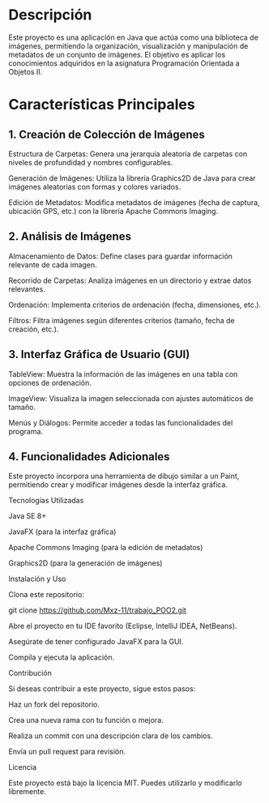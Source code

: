 # Descripción

Este proyecto es una aplicación en Java que actúa como una biblioteca de imágenes, permitiendo la organización, visualización y manipulación de metadatos de un conjunto de imágenes. El objetivo es aplicar los conocimientos adquiridos en la asignatura Programación Orientada a Objetos II.

# Características Principales

## 1. Creación de Colección de Imágenes

Estructura de Carpetas: Genera una jerarquía aleatoria de carpetas con niveles de profundidad y nombres configurables.

Generación de Imágenes: Utiliza la librería Graphics2D de Java para crear imágenes aleatorias con formas y colores variados.

Edición de Metadatos: Modifica metadatos de imágenes (fecha de captura, ubicación GPS, etc.) con la librería Apache Commons Imaging.

## 2. Análisis de Imágenes

Almacenamiento de Datos: Define clases para guardar información relevante de cada imagen.

Recorrido de Carpetas: Analiza imágenes en un directorio y extrae datos relevantes.

Ordenación: Implementa criterios de ordenación (fecha, dimensiones, etc.).

Filtros: Filtra imágenes según diferentes criterios (tamaño, fecha de creación, etc.).

## 3. Interfaz Gráfica de Usuario (GUI)

TableView: Muestra la información de las imágenes en una tabla con opciones de ordenación.

ImageView: Visualiza la imagen seleccionada con ajustes automáticos de tamaño.

Menús y Diálogos: Permite acceder a todas las funcionalidades del programa.

## 4. Funcionalidades Adicionales

Este proyecto incorpora una herramienta de dibujo similar a un Paint, permitiendo crear y modificar imágenes desde la interfaz gráfica.

Tecnologías Utilizadas

Java SE 8+

JavaFX (para la interfaz gráfica)

Apache Commons Imaging (para la edición de metadatos)

Graphics2D (para la generación de imágenes)

Instalación y Uso

Clona este repositorio:

git clone https://github.com/Mxz-11/trabajo_POO2.git

Abre el proyecto en tu IDE favorito (Eclipse, IntelliJ IDEA, NetBeans).

Asegúrate de tener configurado JavaFX para la GUI.

Compila y ejecuta la aplicación.

Contribución

Si deseas contribuir a este proyecto, sigue estos pasos:

Haz un fork del repositorio.

Crea una nueva rama con tu función o mejora.

Realiza un commit con una descripción clara de los cambios.

Envía un pull request para revisión.

Licencia

Este proyecto está bajo la licencia MIT. Puedes utilizarlo y modificarlo libremente.

